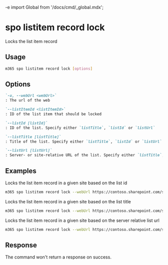 -e <!-- DISCLAIMER: All secrets, passwords, and sensitive values in this document are examples only and not real credentials. -->
import Global from '/docs/cmd/_global.mdx';

# spo listitem record lock

Locks the list item record

## Usage

```sh
m365 spo listitem record lock [options]
```

## Options

```md definition-list
`-u, --webUrl <webUrl>`
: The url of the web

`--listItemId <listItemId>`
: ID of the list item that should be locked

`--listId [listId]`
: ID of the list. Specify either `listTitle`, `listId` or `listUrl`

`--listTitle [listTitle]`
: Title of the list. Specify either `listTitle`, `listId` or `listUrl`

`--listUrl [listUrl]`
: Server- or site-relative URL of the list. Specify either `listTitle`, `listId` or `listUrl`
```

<Global />

## Examples

Locks the list item record in a given site based on the list id

```sh
m365 spo listitem record lock --webUrl https://contoso.sharepoint.com/sites/project-x --listId 0cd891ef-afce-4e55-b836-fce03286cccf --listItemId 1
```

Locks the list item record in a given site based on the list title

```sh
m365 spo listitem record lock --webUrl https://contoso.sharepoint.com/sites/project-x --listTitle 'List 1' --listItemId 1
```

Locks the list item record in a given site based on the server relative list url

```sh
m365 spo listitem record lock --webUrl https://contoso.sharepoint.com/sites/project-x --listUrl /sites/project-x/lists/TestList --listItemId 1
```

## Response

The command won't return a response on success.
